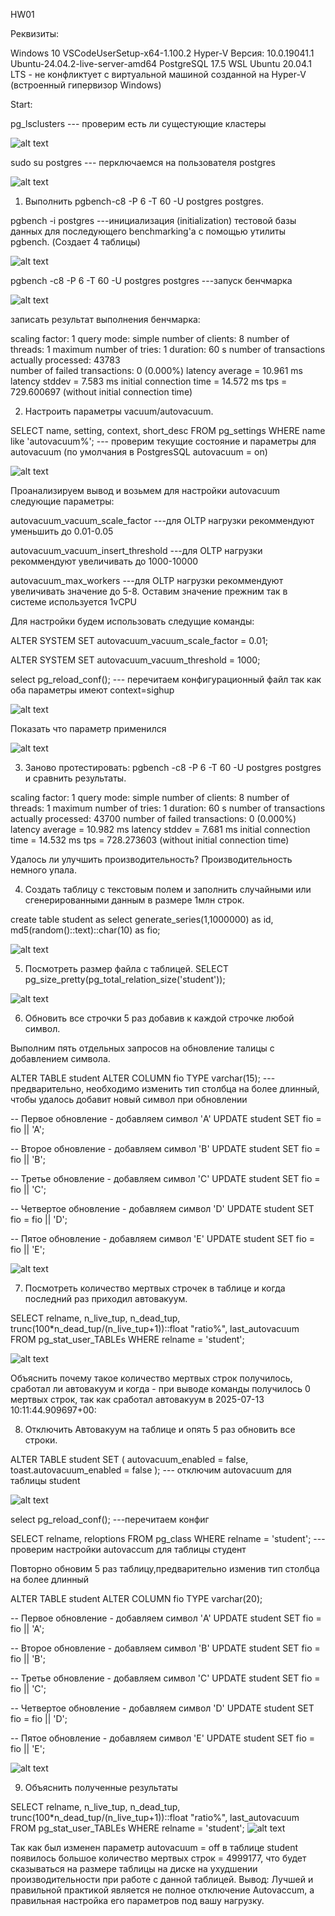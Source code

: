 HW01

Реквизиты:

Windows 10
VSCodeUserSetup-x64-1.100.2
Hyper-V Версия: 10.0.19041.1
Ubuntu-24.04.2-live-server-amd64
PostgreSQL 17.5
WSL Ubuntu 20.04.1 LTS - не конфликтует с виртуальной машиной созданной на Hyper-V (встроенный гипервизор Windows)

Start:

pg_lsclusters --- проверим есть ли сущестующие кластеры

![alt text](image-1.png)

sudo su postgres --- перключаемся на пользователя postgres

![alt text](image-2.png)


1. Выполнить pgbench-c8 -P 6 -T 60 -U postgres postgres.

pgbench  -i postgres ---инициализация (initialization) тестовой базы данных для последующего benchmarking'а с помощью утилиты pgbench. (Создает 4 таблицы)

![alt text](image-4.png)


pgbench -c8 -P 6 -T 60 -U postgres postgres ---запуск бенчмарка

![alt text](image-5.png)

записать результат выполнения бенчмарка:

scaling factor: 1
query mode: simple
number of clients: 8
number of threads: 1
maximum number of tries: 1
duration: 60 s
number of transactions actually processed: 43783  
number of failed transactions: 0 (0.000%)
latency average = 10.961 ms
latency stddev = 7.583 ms
initial connection time = 14.572 ms
tps = 729.600697 (without initial connection time)

2. Настроить параметры vacuum/autovacuum.

SELECT name, setting, context, short_desc FROM pg_settings WHERE name like 'autovacuum%'; --- проверим текущие состояние и параметры для autovacuum (по умолчания в PostgresSQL autovacuum = on) 

![alt text](image-6.png)

Проанализируем вывод и возьмем для настройки autovacuum следующие параметры:

autovacuum_vacuum_scale_factor ---для OLTP нагрузки рекоммендуют уменьшить до 0.01-0.05

autovacuum_vacuum_insert_threshold ---для OLTP нагрузки рекоммендуют увеличивать до 1000-10000 

autovacuum_max_workers   ---для OLTP нагрузки рекоммендуют увеличивать значение до 5-8. Оставим значение прежним так в системе используется 1vCPU

Для настройки будем использовать следущие команды:

ALTER SYSTEM SET autovacuum_vacuum_scale_factor = 0.01;

ALTER SYSTEM SET autovacuum_vacuum_threshold = 1000;

select pg_reload_conf(); --- перечитаем конфигурационный файл так как оба параметры имеют context=sighup


![alt text](image-7.png)


Показать что параметр применился


![alt text](image-8.png)


 3. Заново протестировать: pgbench -c8 -P 6 -T 60 -U postgres postgres и
сравнить результаты.

scaling factor: 1
query mode: simple
number of clients: 8
number of threads: 1
maximum number of tries: 1
duration: 60 s
number of transactions actually processed: 43700
number of failed transactions: 0 (0.000%)
latency average = 10.982 ms
latency stddev = 7.681 ms
initial connection time = 14.532 ms
tps = 728.273603 (without initial connection time)

Удалось ли улучшить производительность? Производительность немного упала.


 4. Создать таблицу с текстовым полем и заполнить случайными или 
сгенерированными данным в размере 1млн строк.

create table student as 
select 
  generate_series(1,1000000) as id,
  md5(random()::text)::char(10) as fio;


![alt text](image-9.png)



 5. Посмотреть размер файла с таблицей.
SELECT pg_size_pretty(pg_total_relation_size('student'));


![alt text](image-10.png)

 
 6. Обновить все строчки 5 раз добавив к каждой строчке любой символ.

Выполним пять отдельных запросов на обновление талицы с добавлением символа.


ALTER TABLE student ALTER COLUMN fio TYPE varchar(15); --- предварительно, необходимо изменить тип столбца на более длинный, чтобы удалось добавит новый символ при обновлении


-- Первое обновление - добавляем символ 'A'
UPDATE student SET fio = fio || 'A';

-- Второе обновление - добавляем символ 'B'
UPDATE student SET fio = fio || 'B';

-- Третье обновление - добавляем символ 'C'
UPDATE student SET fio = fio || 'C';

-- Четвертое обновление - добавляем символ 'D'
UPDATE student SET fio = fio || 'D';

-- Пятое обновление - добавляем символ 'E'
UPDATE student SET fio = fio || 'E';



![alt text](image-11.png)


 7. Посмотреть количество мертвых строчек в таблице и когда последний раз 
приходил автовакуум.

SELECT relname, n_live_tup, n_dead_tup, trunc(100*n_dead_tup/(n_live_tup+1))::float "ratio%", last_autovacuum 
FROM pg_stat_user_TABLEs WHERE relname = 'student';



![alt text](image-12.png)



Объяснить почему такое количество мертвых строк получилось, сработал ли автовакуум и когда - при выводе команды получилось 0 мертвых строк, так как сработал автовакуум в  2025-07-13 10:11:44.909697+00:

 

8. Отключить Автовакуум на таблице и опять 5 раз обновить все строки.

ALTER TABLE student SET (
  autovacuum_enabled = false,
  toast.autovacuum_enabled = false
);  --- отключим autovacuum для таблицы student


![alt text](image-13.png)


select pg_reload_conf(); ---перечитаем конфиг 

SELECT relname, reloptions 
FROM pg_class 
WHERE relname = 'student'; --- проверим настройки autovaccum для таблицы студент


Повторно обновим 5 раз таблицу,предварительно изменив тип столбца на более длинный


ALTER TABLE student ALTER COLUMN fio TYPE varchar(20);

-- Первое обновление - добавляем символ 'A'
UPDATE student SET fio = fio || 'A';

-- Второе обновление - добавляем символ 'B'
UPDATE student SET fio = fio || 'B';

-- Третье обновление - добавляем символ 'C'
UPDATE student SET fio = fio || 'C';

-- Четвертое обновление - добавляем символ 'D'
UPDATE student SET fio = fio || 'D';

-- Пятое обновление - добавляем символ 'E'
UPDATE student SET fio = fio || 'E';

![alt text](image-14.png)

 9. Объяснить полученные результаты

 SELECT relname, n_live_tup, n_dead_tup, trunc(100*n_dead_tup/(n_live_tup+1))::float "ratio%", last_autovacuum 
FROM pg_stat_user_TABLEs WHERE relname = 'student';
![alt text](image-15.png)



Так как был изменен параметр autovacuum = off в таблице student появилось большое количество мертвых строк = 4999177, что будет сказываться на размере таблицы на диске на ухудшении производительности при работе с данной таблицей.
Вывод: Лучшей и правильной практикой является не полное отключение Autovaccum, а правильная настройка его параметров под вашу нагрузку.

